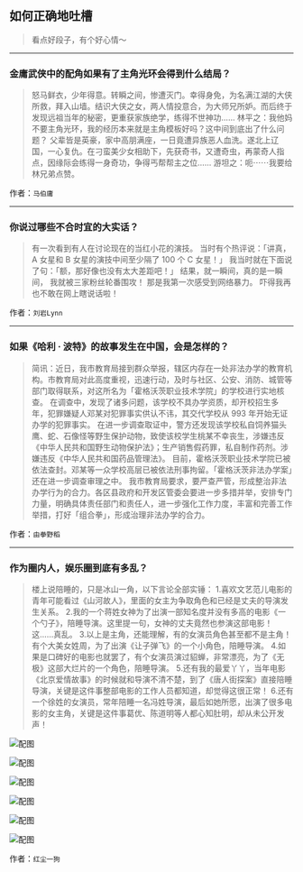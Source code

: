 ## 如何正确地吐槽

> 看点好段子，有个好心情～


 
---

### 金庸武侠中的配角如果有了主角光环会得到什么结局？

> 怒马鲜衣，少年得意。转瞬之间，惨遭灭门。幸得身免，为名满江湖的大侠所救，拜入山墙。结识大侠之女，两人情投意合，为大师兄所妒。而后终于发现远祖当年的秘密，更重获家族绝学，练得不世神功……
> 林平之：我他妈不要主角光环，我的经历本来就是主角模板好吗？这中间到底出了什么问题？
> 父辈皆是英豪，家中高朋满座，一日竟遭异族恶人血洗。遂北上辽国，一心复仇。在刁蛮美少女相助下，先获奇书，又遭奇虫，再蒙奇人指点，因缘际会练得一身奇功，争得丐帮帮主之位……
> 游坦之：呃⋯⋯我要给林兄弟点赞。


作者：`马伯庸`

---

### 你说过哪些不合时宜的大实话？

> 有一次看到有人在讨论现在的当红小花的演技。
> 当时有个热评说：「讲真， A 女星和 B 女星的演技中间至少隔了 100 个 C 女星！」
> 我当时就在下面说了句：「额，那好像也没有太大差距吧！」
> 结果，就一瞬间，真的是一瞬间，
> 我就被三家粉丝轮番围攻！
> 那是我第一次感受到网络暴力。
> 吓得我再也不敢在网上瞎说话啦！


作者：`刘岩Lynn`

---

### 如果《哈利 · 波特》的故事发生在中国，会是怎样的？

> 简讯：近日，我市教育局接到群众举报，辖区内存在一处非法办学的教育机构。市教育局对此高度重视，迅速行动，及时与社区、公安、消防、城管等部门取得联系，对这所名为「霍格沃茨职业技术学院」的学校进行实地核查。
> 在调查中，发现了诸多问题，该学校不具办学资质，却开校招生多年，犯罪嫌疑人邓某对犯罪事实供认不讳，其交代学校从 993 年开始无证办学的犯罪事实。
> 在进一步调查取证中，警方还发现该学校私自饲养猫头鹰、蛇、石像怪等野生保护动物，致使该校学生桃某不幸丧生，涉嫌违反《中华人民共和国野生动物保护法》；生产销售假药罪，私自制作药剂。涉嫌违反《中华人民共和国药品管理法》。
> 目前，霍格沃茨职业技术学院已被依法查封。邓某等一众学校高层已被依法刑事拘留。「霍格沃茨非法办学案」还在进一步调查审理之中。
> 我市教育局要求，要严查严管，形成整治非法办学行为的合力。各区县政府和开发区管委会要进一步多措并举，安排专门力量，明确具体责任部门和责任人，进一步强化工作力度，丰富和完善工作举措，打好「组合拳」，形成治理非法办学的合力。


作者：`由拳野稻`

---

### 作为圈内人，娱乐圈到底有多乱？

> 楼上说陪睡的，只是冰山一角，以下言论全部实锤：
> 1.喜欢文艺范儿电影的青年可能看过《山河故人》，里面的女主为争取角色和已经是丈夫的导演发生关系。
> 2.我的一个蒋姓女神为了出演一部知名度并没有多高的电影《一个勺子》，陪睡导演。这里提一句，女神的丈夫竟然也参演这部电影！这……真乱。
> 3.以上是主角，还能理解，有的女演员角色甚至都不是主角！有个大美女姓周，为了出演《让子弹飞》的一个小角色，陪睡导演。
> 4.如果是口碑好的电影也就罢了，有个女演员演过貂蝉，非常漂亮，为了《无极》这部大烂片的一个角色，陪睡导演。
> 5.还有我的最爱丫丫，当年电影《北京爱情故事》的时候就和导演不清不楚，到了《唐人街探案》直接陪睡导演，关键是这件事整部电影的工作人员都知道，却觉得这很正常！
> 6.还有一个徐姓的女演员，常年陪睡一名冯姓导演，最后如她所愿，出演了很多电影的女主角，关键是这件事葛优、陈道明等人都心知肚明，却从未公开发声！



![配图](http://pic3.zhimg.com/70/v2-0e2add623fd3b415a80e5579d08ea0ea_b.jpg)



![配图](http://pic3.zhimg.com/70/v2-aff613a7516fca6e850e94b7210d315e_b.jpg)



![配图](http://pic1.zhimg.com/70/v2-21be9161344fa44bac24b4718b2119a4_b.jpg)



![配图](http://pic1.zhimg.com/70/v2-3973c4026994ec6b5e54b11aceb01ed0_b.jpg)



![配图](http://pic1.zhimg.com/70/v2-f237dc5372fede67b44e72d6fd57cdd4_b.jpg)



![配图](http://pic2.zhimg.com/70/v2-fab757255ad45f395f439c80d7adb0b1_b.jpg)


作者：`红尘一狗`